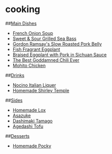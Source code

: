 # cooking
##[Main Dishes](main)
- [French Onion Soup](main#french-onion-soup)
- [Sweet & Sour Grilled Sea Bass](main#sweet--sour-grilled-sea-bass)
- [Gordon Ramsay's Slow Roasted Pork Belly](main#gordon-ramsays-slow-roasted-pork-belly)
- [Fish Fragrant Eggplant](main#fish-fragrant-eggplant)
- [Braised Eggplant with Pork in Sichuan Sauce](main#braised-eggplant-with-pork-in-sichuan-sauce)
- [The Best Goddamned Chili Ever](main#the-ultimate-chili)
- [Mohito Chicken](main#mohito-chicken)

##[Drinks](drinks)
- [Nocino Italian Liquer](drinks#nocino)
- [Homemade Shirley Temple](drinks#shirley-temple)

##[Sides](sides)
- [Homemade Lox](sides#homemade-lox)
- [Asazuke](sides#asazuke)
- [Dashimaki Tamago](sides#dashimaki-tamago)
- [Agedashi Tofu](sides#agedashi-tofu)

##[Desserts](dessert)
- [Homemade Pocky](dessert#pocky)
